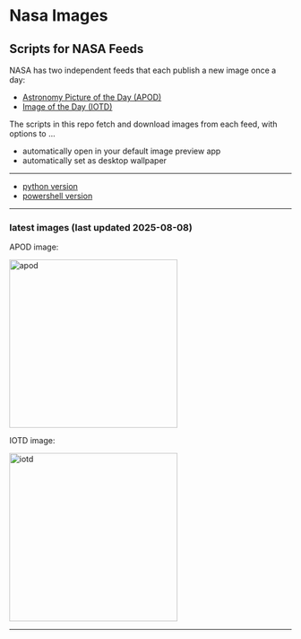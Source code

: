# Nasa Images

## Scripts for NASA Feeds

NASA has two independent feeds that each publish a new image once a day:

- [Astronomy Picture of the Day (APOD)](https://apod.nasa.gov/apod/)
- [Image of the Day (IOTD)](https://www.nasa.gov/image-of-the-day/)

The scripts in this repo fetch and download images from each feed, with options to ...

- automatically open in your default image preview app
- automatically set as desktop wallpaper

---

- [python version](./python/README.md)
- [powershell version](./powershell/README.md)

---

### latest images (last updated 2025-08-08)

APOD image:

<a href="https://apod.nasa.gov/apod/image/2508/CrabRecreation_2_1054Sky1024.jpg"><img alt="apod" src="https://apod.nasa.gov/apod/image/2508/CrabRecreation_2_1054Sky1024.jpg" height="300" /></a>

IOTD image:

<a href="https://www.nasa.gov/image-detail/afs-8-101-1045/"><img alt="iotd" src="https://www.nasa.gov/wp-content/uploads/2025/08/54699815290-5cb6508dd2-o.jpg" height="300" /></a>

---
